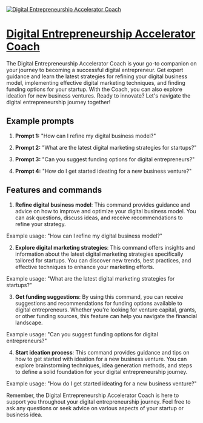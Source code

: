 [![Digital Entrepreneurship Accelerator Coach](https://files.oaiusercontent.com/file-Ct8624inkySR7ZZciceF53S1?se=2123-10-16T19%3A29%3A53Z&sp=r&sv=2021-08-06&sr=b&rscc=max-age%3D31536000%2C%20immutable&rscd=attachment%3B%20filename%3DBadge_Logo.png&sig=/siS7jWwsQFBVK/TF4CRxrA//XOJK%2B4eJxJHyuhS%2Bw4%3D)](https://chat.openai.com/g/g-5qDoRoGYR-digital-entrepreneurship-accelerator-coach)

# [Digital Entrepreneurship Accelerator Coach](https://chat.openai.com/g/g-5qDoRoGYR-digital-entrepreneurship-accelerator-coach)

The Digital Entrepreneurship Accelerator Coach is your go-to companion on your journey to becoming a successful digital entrepreneur. Get expert guidance and learn the latest strategies for refining your digital business model, implementing effective digital marketing techniques, and finding funding options for your startup. With the Coach, you can also explore ideation for new business ventures. Ready to innovate? Let's navigate the digital entrepreneurship journey together!

## Example prompts

1. **Prompt 1:** "How can I refine my digital business model?"

2. **Prompt 2:** "What are the latest digital marketing strategies for startups?"

3. **Prompt 3:** "Can you suggest funding options for digital entrepreneurs?"

4. **Prompt 4:** "How do I get started ideating for a new business venture?"

## Features and commands

1. **Refine digital business model**: This command provides guidance and advice on how to improve and optimize your digital business model. You can ask questions, discuss ideas, and receive recommendations to refine your strategy.

Example usage: "How can I refine my digital business model?"

2. **Explore digital marketing strategies**: This command offers insights and information about the latest digital marketing strategies specifically tailored for startups. You can discover new trends, best practices, and effective techniques to enhance your marketing efforts.

Example usage: "What are the latest digital marketing strategies for startups?"

3. **Get funding suggestions**: By using this command, you can receive suggestions and recommendations for funding options available to digital entrepreneurs. Whether you're looking for venture capital, grants, or other funding sources, this feature can help you navigate the financial landscape.

Example usage: "Can you suggest funding options for digital entrepreneurs?"

4. **Start ideation process**: This command provides guidance and tips on how to get started with ideation for a new business venture. You can explore brainstorming techniques, idea generation methods, and steps to define a solid foundation for your digital entrepreneurship journey.

Example usage: "How do I get started ideating for a new business venture?"

Remember, the Digital Entrepreneurship Accelerator Coach is here to support you throughout your digital entrepreneurship journey. Feel free to ask any questions or seek advice on various aspects of your startup or business idea.